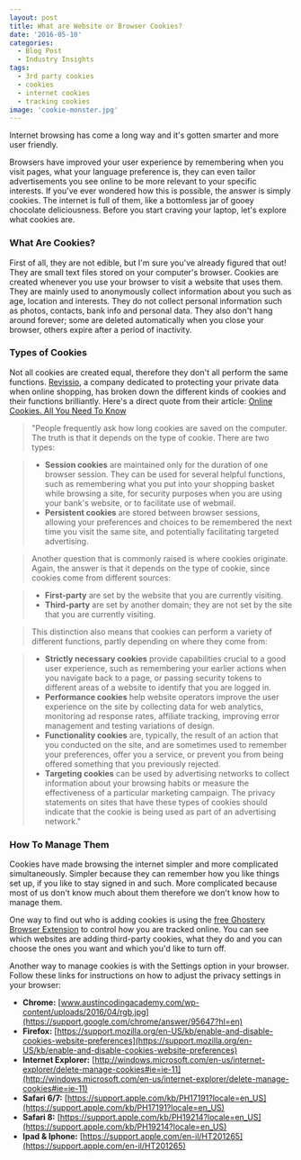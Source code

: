 ```yaml
---
layout: post
title: What are Website or Browser Cookies?
date: '2016-05-10'
categories:
  - Blog Post
  - Industry Insights
tags:
  - 3rd party cookies
  - cookies
  - internet cookies
  - tracking cookies
image: 'cookie-monster.jpg'
---
```



Internet browsing has come a long way and it's gotten smarter and more user friendly.

Browsers have improved your user experience by remembering when you visit pages, what your language preference is, they can even tailor advertisements you see online to be more relevant to your specific interests. If you've ever wondered how this is possible, the answer is simply cookies. The internet is full of them, like a bottomless jar of gooey chocolate deliciousness.
Before you start craving your laptop, let's explore what cookies are.



### **What Are Cookies?**

First of all, they are not edible, but I'm sure you've already figured that out!
They are small text files stored on your computer's browser. Cookies are created whenever you use your browser to visit a website that uses them.
They are mainly used to anonymously collect information about you such as age, location and interests. They do not collect personal information such as photos, contacts, bank info and personal data. They also don't hang around forever; some are deleted automatically when you close your browser, others expire after a period of inactivity.



### **Types of Cookies**

Not all cookies are created equal, therefore they don't all perform the same functions.
[Revissio](http://www.revissio.com), a company dedicated to protecting your private data when online shopping, has broken down the different kinds of cookies and their functions brilliantly. Here's a direct quote from their article: [Online Cookies. All You Need To Know](http://www.revissio.com/online-cookies-all-you-need-to-know/)



> "People frequently ask how long cookies are saved on the computer. The truth is that it depends on the type of cookie. There are two types:

> - **Session cookies** are maintained only for the duration of one browser session. They can be used for several helpful functions, such as remembering what you put into your shopping basket while browsing a site, for security purposes when you are using your bank's website, or to facilitate use of webmail.
> - **Persistent cookies** are stored between browser sessions, allowing your preferences and choices to be remembered the next time you visit the same site, and potentially facilitating targeted advertising.
>

>
> Another question that is commonly raised is where cookies originate. Again, the answer is that it depends on the type of cookie, since cookies come from different sources:



> - **First-party** are set by the website that you are currently visiting.
> - **Third-party** are set by another domain; they are not set by the site that you are currently visiting.
>

>
> This distinction also means that cookies can perform a variety of different functions, partly depending on where they come from:



> - **Strictly necessary cookies** provide capabilities crucial to a good user experience, such as remembering your earlier actions when you navigate back to a page, or passing security tokens to different areas of a website to identify that you are logged in.
> - **Performance cookies** help website operators improve the user experience on the site by collecting data for web analytics, monitoring ad response rates, affiliate tracking, improving error management and testing variations of design.
> - **Functionality cookies** are, typically, the result of an action that you conducted on the site, and are sometimes used to remember your preferences, offer you a service, or prevent you from being offered something that you previously rejected.
> - **Targeting cookies** can be used by advertising networks to collect information about your browsing habits or measure the effectiveness of a particular marketing campaign. The privacy statements on sites that have these types of cookies should indicate that the cookie is being used as part of an advertising network."
>

>



### **How To Manage Them**


Cookies have made browsing the internet simpler and more complicated simultaneously.
Simpler because they can remember how you like things set up, if you like to stay signed in and such.
More complicated because most of us don't know much about them therefore we don't know how to manage them.

One way to find out who is adding cookies is using the [free Ghostery Browser Extension](https://www.ghostery.com/our-solutions/ghostery-browser-extension/) to control how you are tracked online. You can see which websites are adding third-party cookies, what they do and you can choose the ones you want and which you'd like to turn off.

Another way to manage cookies is with the Settings option in your browser.
Follow these links for instructions on how to adjust the privacy settings in your browser:

- **Chrome:** [www.austincodingacademy.com/wp-content/uploads/2016/04/rgb.jpg](https://support.google.com/chrome/answer/95647?hl=en)
- **Firefox:** [https://support.mozilla.org/en-US/kb/enable-and-disable-cookies-website-preferences](https://support.mozilla.org/en-US/kb/enable-and-disable-cookies-website-preferences)
- **Internet Explorer:** [http://windows.microsoft.com/en-us/internet-explorer/delete-manage-cookies#ie=ie-11](http://windows.microsoft.com/en-us/internet-explorer/delete-manage-cookies#ie=ie-11)
- **Safari 6/7:** [https://support.apple.com/kb/PH17191?locale=en_US](https://support.apple.com/kb/PH17191?locale=en_US)
- **Safari 8:** [https://support.apple.com/kb/PH19214?locale=en_US](https://support.apple.com/kb/PH19214?locale=en_US)
- **Ipad & Iphone:** [https://support.apple.com/en-il/HT201265](https://support.apple.com/en-il/HT201265)
